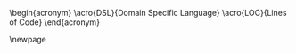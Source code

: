 
\begin{acronym}
\acro{DSL}{Domain Specific Language}
\acro{LOC}{Lines of Code}
\end{acronym}

\newpage
